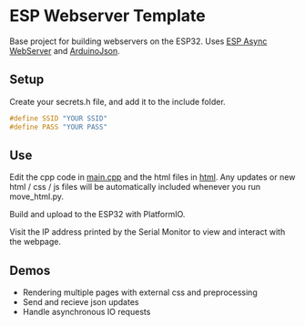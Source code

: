 # ESP Webserver Template

Base project for building webservers on the ESP32. Uses [ESP Async WebServer](https://github.com/me-no-dev/ESPAsyncWebServer) and [ArduinoJson](https://arduinojson.org/).


## Setup

Create your secrets.h file, and add it to the include folder.
```h
#define SSID "YOUR SSID"
#define PASS "YOUR PASS"
```

## Use

Edit the cpp code in [main.cpp](src/main.cpp) and the html files in [html](/html). Any updates or new html / css / js files will be automatically included whenever you run move_html.py.

Build and upload to the ESP32 with PlatformIO.

Visit the IP address printed by the Serial Monitor to view and interact with the webpage.

## Demos
 - Rendering multiple pages with external css and preprocessing
 - Send and recieve json updates
 - Handle asynchronous IO requests